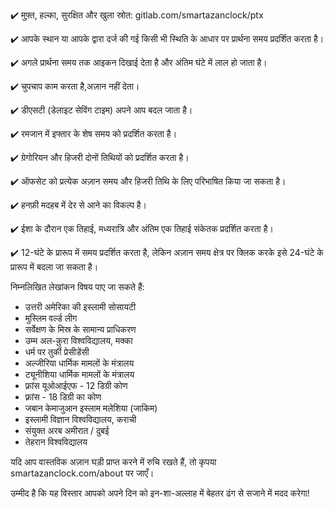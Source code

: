 ﻿✔️ मुफ़्त, हल्का, सुरक्षित और खुला स्रोत: gitlab.com/smartazanclock/ptx

✔️ आपके स्थान या आपके द्वारा दर्ज की गई किसी भी स्थिति के आधार पर प्रार्थना समय प्रदर्शित करता है।

✔️ अगले प्रार्थना समय तक आइकन दिखाई देता है और अंतिम घंटे में लाल हो जाता है।

✔️ चुपचाप काम करता है,अज़ान नहीं देता।

✔️ डीएसटी (डेलाइट सेविंग टाइम) अपने आप बदल जाता है।

✔️ रमजान में इफ्तार के शेष समय को प्रदर्शित करता है।

✔️ ग्रेगोरियन और हिजरी दोनों तिथियों को प्रदर्शित करता है।

✔️ ऑफसेट को प्रत्येक अज़ान समय और हिजरी तिथि के लिए परिभाषित किया जा सकता है।

✔️ हनफ़ी मदहब में देर से आने का विकल्प है।

✔️ ईशा के दौरान एक तिहाई, मध्यरात्रि और अंतिम एक तिहाई संकेतक प्रदर्शित करता है।

✔️ 12-घंटे के प्रारूप में समय प्रदर्शित करता है, लेकिन अज़ान समय क्षेत्र पर क्लिक करके इसे 24-घंटे के प्रारूप में बदला जा सकता है।

निम्नलिखित लेखांकन विषय पाए जा सकते हैं:

- उत्तरी अमेरिका की इस्लामी सोसायटी
- मुस्लिम वर्ल्ड लीग
- सर्वेक्षण के मिस्र के सामान्य प्राधिकरण
- उम्म अल-क़ुरा विश्वविद्यालय, मक्का
- धर्म पर तुर्की प्रेसीडेंसी
- अल्जीरिया धार्मिक मामलों के मंत्रालय
- ट्यूनीशिया धार्मिक मामलों के मंत्रालय
- फ़्रांस यूओआईएफ - 12 डिग्री कोण
- फ़्रांस - 18 डिग्री का कोण
- जबान केमाजुआन इस्लाम मलेशिया (जाकिम)
- इस्लामी विज्ञान विश्वविद्यालय, कराची
- संयुक्त अरब अमीरात / दुबई
- तेहरान विश्वविद्यालय

यदि आप वास्तविक अज़ान घड़ी प्राप्त करने में रुचि रखते हैं, तो कृपया smartazanclock.com/about पर जाएँ। 

उम्मीद है कि यह विस्तार आपको अपने दिन को इन-शा-अल्लाह में बेहतर ढंग से सजाने में मदद करेगा!
